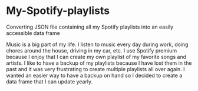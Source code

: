 # My-Spotify-playlists
Converting JSON file containing all my Spotify playlists into an easily accessible data frame

Music is a big part of my life. I listen to music every day during work, doing chores around the house, driving in
my car, etc. I use Spotify premium because I enjoy that I can create my own playlist of my favorite songs and
artists. I like to have a backup of my playlists because I have lost them in the past and it was very frustrating to
create multiple playlists all over again. I wanted an easier way to have a backup on hand so I decided to
create a data frame that I can update yearly. 
